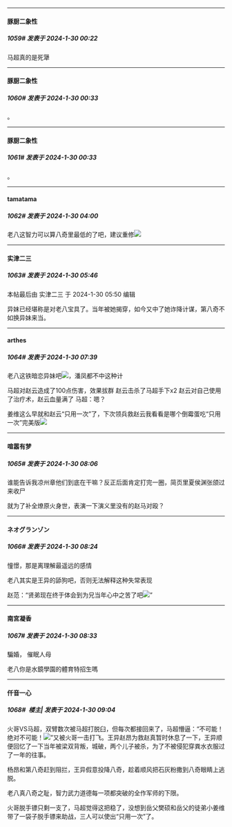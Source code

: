 
*****

####  豚厨二象性  
##### 1059#       发表于 2024-1-30 00:22

马超真的是死犟


*****

####  豚厨二象性  
##### 1060#       发表于 2024-1-30 00:33

。

*****

####  豚厨二象性  
##### 1061#       发表于 2024-1-30 00:33

。


*****

####  tamatama  
##### 1062#       发表于 2024-1-30 04:00

老八这智力可以算八奇里最低的了吧，建议重修<img src="https://static.saraba1st.com/image/smiley/face2017/017.png" referrerpolicy="no-referrer">


*****

####  实津二三  
##### 1063#       发表于 2024-1-30 05:46

 本帖最后由 实津二三 于 2024-1-30 05:50 编辑 

异妹已经堪称是对老八宝具了。当年被她揭穿，如今又中了她诈降计谋，第八奇不如换异妹来当。


*****

####  arthes  
##### 1064#       发表于 2024-1-30 07:39

老八这铁暗恋异妹吧<img src="https://static.saraba1st.com/image/smiley/face2017/067.png" referrerpolicy="no-referrer">，潘凤都不中这种计

马超对赵云造成了100点伤害，效果拔群
赵云击杀了马超手下x2
赵云对自己使用了治疗术，赵云血量满了
马超：嗯？

姜维这么早就和赵云“只用一次”了，下次领兵救赵云我看看是哪个倒霉蛋吃“只用一次”完美版<img src="https://static.saraba1st.com/image/smiley/face2017/067.png" referrerpolicy="no-referrer">


*****

####  喧嚣有梦  
##### 1065#       发表于 2024-1-30 08:06

谁能告诉我凉州章他们到底在干嘛？反正后面肯定打完一圈，简页里夏侯渊张颌过来收尸

就为了补全燎原火身世，表演一下演义里没有的赵马对殴？


*****

####  ネオグランゾン  
##### 1066#       发表于 2024-1-30 08:24

憧憬，那是离理解最遥远的感情

老八其实是王异的舔狗吧，否则无法解释这种失常表现

赵范：“贤弟现在终于体会到为兄当年心中之苦了吧<img src="https://static.saraba1st.com/image/smiley/face2017/067.png" referrerpolicy="no-referrer">”


*****

####  南宮凝香  
##### 1067#       发表于 2024-1-30 08:33

騙婚， 催眠人母

老八你是水鏡學園的體育特招生嗎


*****

####  仟音一心  
##### 1068#         楼主| 发表于 2024-1-30 09:04

火哥VS马超，双臂数次被马超打脱臼，但每次都接回来了，马超懵逼：“不可能！绝对不可能！<img src="https://static.saraba1st.com/image/smiley/face2017/244.gif" referrerpolicy="no-referrer">”又被火哥一击打飞。王异赵昂为救赵真暂时休息了一下，王异顺便回忆了一下当年被梁双背叛，城破，两个儿子被杀，为了不被侵犯穿粪水衣服过了一年的往事。

杨昂和第八奇赶到阻拦，王异假意投降八奇，趁着顺风把石灰粉撒到八奇眼睛上逃脱。

老八真八奇之耻，智力武力道德每一项都突破的全作军师的下限。

火哥脱手镖只剩一支了，马超觉得这把稳了，没想到岳父樊硕和岳父的徒弟小姜维带了一袋子脱手镖来助战，三人可以使出“只用一次”了。

